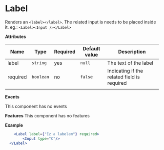 # Label

Renders an `<label></label>`. The related input is needs to be placed inside it. eg.: `<Label><Input /></Label>` 

**Attributes**


| Name      | Type                 | Required | Default value       | Description                                                              |
|-----------|----------------------|----------|----------------------|-------------------------------------------------------------------------|
| label  | `string`            | yes       | `null`              | The text of the label   
| required  | `boolean`            | no       | `false`              | Indicating if the related field is required                             |
                         |

**Events**

This component has no events



**Features**
This component has no features

**Example**

```jsx
	<Label label={"Ez a labelem"} required>
		<Input type="C"/>
  </Label>
```